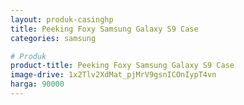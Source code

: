 ```yaml
---
layout: produk-casinghp
title: Peeking Foxy Samsung Galaxy S9 Case
categories: samsung

# Produk
product-title: Peeking Foxy Samsung Galaxy S9 Case
image-drive: 1x2Tlv2XdMat_pjMrV9gsnICOnIypT4vn
harga: 90000
---
```

